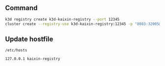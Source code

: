 ## Command


```bash
k3d registry create k3d-kaixin-registry --port 12345
cluster create --registry-use k3d-kaixin-registry:12345 -p "8083:32005@loadbalancer" another-kaixin-demo --agents 2
```

## Update hostfile

`/etc/hosts`

```
127.0.0.1 kaixin-registry
```
